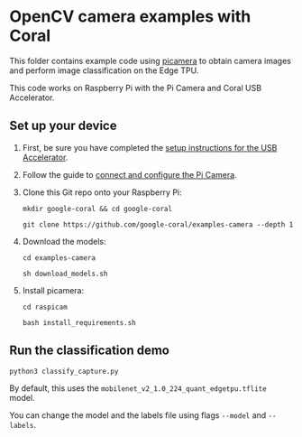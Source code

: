 # OpenCV camera examples with Coral

This folder contains example code using [picamera](https://github.com/waveform80/picamera) to obtain
camera images and perform image classification on the Edge TPU.

This code works on Raspberry Pi with the Pi Camera and Coral USB Accelerator.


## Set up your device

1.  First, be sure you have completed the [setup instructions for the USB
    Accelerator](https://coral.ai/docs/accelerator/get-started/).

2.  Follow the guide to [connect and configure the Pi Camera](
    https://www.raspberrypi.org/documentation/configuration/camera.md).

3.  Clone this Git repo onto your Raspberry Pi:

    ```
    mkdir google-coral && cd google-coral

    git clone https://github.com/google-coral/examples-camera --depth 1
    ```

4.  Download the models:

    ```
    cd examples-camera

    sh download_models.sh
    ```

5.  Install picamera:

    ```
    cd raspicam

    bash install_requirements.sh
    ```


## Run the classification demo

```
python3 classify_capture.py
```

By default, this uses the ```mobilenet_v2_1.0_224_quant_edgetpu.tflite``` model.

You can change the model and the labels file using flags ```--model``` and ```--labels```.


